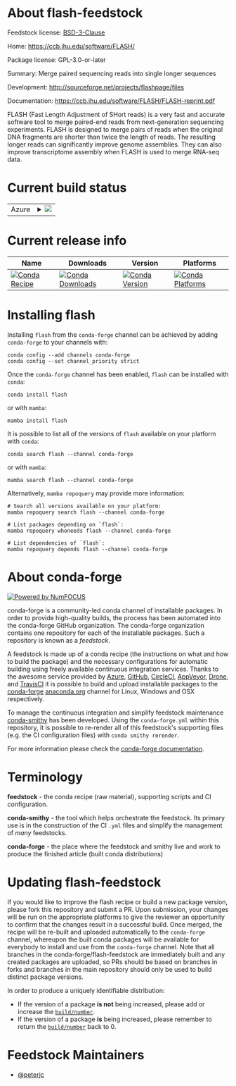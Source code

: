 About flash-feedstock
=====================

Feedstock license: [BSD-3-Clause](https://github.com/conda-forge/flash-feedstock/blob/main/LICENSE.txt)

Home: https://ccb.jhu.edu/software/FLASH/

Package license: GPL-3.0-or-later

Summary: Merge paired sequencing reads into single longer sequences

Development: http://sourceforge.net/projects/flashpage/files

Documentation: https://ccb.jhu.edu/software/FLASH/FLASH-reprint.pdf

FLASH (Fast Length Adjustment of SHort reads) is a very fast
and accurate software tool to merge paired-end reads from
next-generation sequencing experiments. FLASH is designed to
merge pairs of reads when the original DNA fragments are
shorter than twice the length of reads. The resulting longer
reads can significantly improve genome assemblies. They can
also improve transcriptome assembly when FLASH is used to
merge RNA-seq data.


Current build status
====================


<table>
    
  <tr>
    <td>Azure</td>
    <td>
      <details>
        <summary>
          <a href="https://dev.azure.com/conda-forge/feedstock-builds/_build/latest?definitionId=12514&branchName=main">
            <img src="https://dev.azure.com/conda-forge/feedstock-builds/_apis/build/status/flash-feedstock?branchName=main">
          </a>
        </summary>
        <table>
          <thead><tr><th>Variant</th><th>Status</th></tr></thead>
          <tbody><tr>
              <td>linux_64</td>
              <td>
                <a href="https://dev.azure.com/conda-forge/feedstock-builds/_build/latest?definitionId=12514&branchName=main">
                  <img src="https://dev.azure.com/conda-forge/feedstock-builds/_apis/build/status/flash-feedstock?branchName=main&jobName=linux&configuration=linux%20linux_64_" alt="variant">
                </a>
              </td>
            </tr><tr>
              <td>osx_64</td>
              <td>
                <a href="https://dev.azure.com/conda-forge/feedstock-builds/_build/latest?definitionId=12514&branchName=main">
                  <img src="https://dev.azure.com/conda-forge/feedstock-builds/_apis/build/status/flash-feedstock?branchName=main&jobName=osx&configuration=osx%20osx_64_" alt="variant">
                </a>
              </td>
            </tr><tr>
              <td>osx_arm64</td>
              <td>
                <a href="https://dev.azure.com/conda-forge/feedstock-builds/_build/latest?definitionId=12514&branchName=main">
                  <img src="https://dev.azure.com/conda-forge/feedstock-builds/_apis/build/status/flash-feedstock?branchName=main&jobName=osx&configuration=osx%20osx_arm64_" alt="variant">
                </a>
              </td>
            </tr><tr>
              <td>win_64</td>
              <td>
                <a href="https://dev.azure.com/conda-forge/feedstock-builds/_build/latest?definitionId=12514&branchName=main">
                  <img src="https://dev.azure.com/conda-forge/feedstock-builds/_apis/build/status/flash-feedstock?branchName=main&jobName=win&configuration=win%20win_64_" alt="variant">
                </a>
              </td>
            </tr>
          </tbody>
        </table>
      </details>
    </td>
  </tr>
</table>

Current release info
====================

| Name | Downloads | Version | Platforms |
| --- | --- | --- | --- |
| [![Conda Recipe](https://img.shields.io/badge/recipe-flash-green.svg)](https://anaconda.org/conda-forge/flash) | [![Conda Downloads](https://img.shields.io/conda/dn/conda-forge/flash.svg)](https://anaconda.org/conda-forge/flash) | [![Conda Version](https://img.shields.io/conda/vn/conda-forge/flash.svg)](https://anaconda.org/conda-forge/flash) | [![Conda Platforms](https://img.shields.io/conda/pn/conda-forge/flash.svg)](https://anaconda.org/conda-forge/flash) |

Installing flash
================

Installing `flash` from the `conda-forge` channel can be achieved by adding `conda-forge` to your channels with:

```
conda config --add channels conda-forge
conda config --set channel_priority strict
```

Once the `conda-forge` channel has been enabled, `flash` can be installed with `conda`:

```
conda install flash
```

or with `mamba`:

```
mamba install flash
```

It is possible to list all of the versions of `flash` available on your platform with `conda`:

```
conda search flash --channel conda-forge
```

or with `mamba`:

```
mamba search flash --channel conda-forge
```

Alternatively, `mamba repoquery` may provide more information:

```
# Search all versions available on your platform:
mamba repoquery search flash --channel conda-forge

# List packages depending on `flash`:
mamba repoquery whoneeds flash --channel conda-forge

# List dependencies of `flash`:
mamba repoquery depends flash --channel conda-forge
```


About conda-forge
=================

[![Powered by
NumFOCUS](https://img.shields.io/badge/powered%20by-NumFOCUS-orange.svg?style=flat&colorA=E1523D&colorB=007D8A)](https://numfocus.org)

conda-forge is a community-led conda channel of installable packages.
In order to provide high-quality builds, the process has been automated into the
conda-forge GitHub organization. The conda-forge organization contains one repository
for each of the installable packages. Such a repository is known as a *feedstock*.

A feedstock is made up of a conda recipe (the instructions on what and how to build
the package) and the necessary configurations for automatic building using freely
available continuous integration services. Thanks to the awesome service provided by
[Azure](https://azure.microsoft.com/en-us/services/devops/), [GitHub](https://github.com/),
[CircleCI](https://circleci.com/), [AppVeyor](https://www.appveyor.com/),
[Drone](https://cloud.drone.io/welcome), and [TravisCI](https://travis-ci.com/)
it is possible to build and upload installable packages to the
[conda-forge](https://anaconda.org/conda-forge) [anaconda.org](https://anaconda.org/)
channel for Linux, Windows and OSX respectively.

To manage the continuous integration and simplify feedstock maintenance
[conda-smithy](https://github.com/conda-forge/conda-smithy) has been developed.
Using the ``conda-forge.yml`` within this repository, it is possible to re-render all of
this feedstock's supporting files (e.g. the CI configuration files) with ``conda smithy rerender``.

For more information please check the [conda-forge documentation](https://conda-forge.org/docs/).

Terminology
===========

**feedstock** - the conda recipe (raw material), supporting scripts and CI configuration.

**conda-smithy** - the tool which helps orchestrate the feedstock.
                   Its primary use is in the construction of the CI ``.yml`` files
                   and simplify the management of *many* feedstocks.

**conda-forge** - the place where the feedstock and smithy live and work to
                  produce the finished article (built conda distributions)


Updating flash-feedstock
========================

If you would like to improve the flash recipe or build a new
package version, please fork this repository and submit a PR. Upon submission,
your changes will be run on the appropriate platforms to give the reviewer an
opportunity to confirm that the changes result in a successful build. Once
merged, the recipe will be re-built and uploaded automatically to the
`conda-forge` channel, whereupon the built conda packages will be available for
everybody to install and use from the `conda-forge` channel.
Note that all branches in the conda-forge/flash-feedstock are
immediately built and any created packages are uploaded, so PRs should be based
on branches in forks and branches in the main repository should only be used to
build distinct package versions.

In order to produce a uniquely identifiable distribution:
 * If the version of a package **is not** being increased, please add or increase
   the [``build/number``](https://docs.conda.io/projects/conda-build/en/latest/resources/define-metadata.html#build-number-and-string).
 * If the version of a package **is** being increased, please remember to return
   the [``build/number``](https://docs.conda.io/projects/conda-build/en/latest/resources/define-metadata.html#build-number-and-string)
   back to 0.

Feedstock Maintainers
=====================

* [@peterjc](https://github.com/peterjc/)

